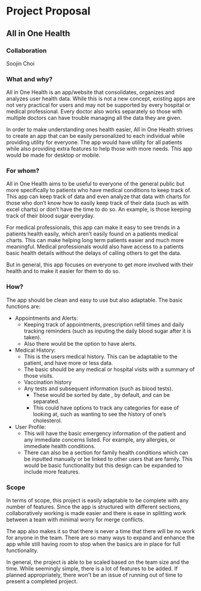 # Project Proposal

## All in One Health

### Collaboration
Soojin Choi

### What and why?
All in One Health is an app/website that consolidates, organizes and analyzes user health data. While this is not a new concept, existing apps are not very practical for users and may not be supported by every hospital or medical professional. Every doctor also works separately so those with multiple doctors can have trouble managing all the data they are given. 

In order to make understanding ones health easier, All in One Health strives to create an app that can be easily personalized to each individual while providing utility for everyone. The app would have utility for all patients while also providing extra features to help those with more needs.
This app would be made for desktop or mobile. 

### For whom?
All in One Health aims to be useful to everyone of the general public but more specifically to patients who have medical conditions to keep track of. This app can keep track of data and even analyze that data with charts for those who don’t know how to easily keep track of their data (such as with excel charts) or don’t have the time to do so. An example, is those keeping track of their blood sugar everyday.

For medical professionals, this app can make it easy to see trends in a patients health easily, which aren’t easily found on a patients medical charts. This can make helping long term patients easier and much more meaningful.  Medical professionals would also have access to a patients basic health details without the delays of calling others to get the data.

But in general, this app focuses on everyone to get more involved with their health and to make it easier for them to do so. 

### How?
The app should be clean and easy to use but also adaptable. 
The basic functions are:
- Appointments and Alerts:
  - Keeping track of appointments, prescription refill times and daily tracking reminders (such as inputing the daily blood sugar after it is taken). 
  - Also there would be the option to have alerts. 
- Medical History:  
  - This is the users medical history. This can be adaptable to the patient, and have more or less data. 
  - The basic should be any medical or hospital visits with a summary of those visits.
  - Vaccination history 
  - Any tests and subsequent information (such as blood tests). 
    - These would be sorted by date , by default, and can be separated. 
    - This could have options to track any categories for ease of looking at, such as wanting to see the history of one’s cholesterol.  
- User Profile:
  - This will have the basic emergency information of the patient and any immediate concerns listed. For example, any allergies, or immediate health conditions.
  - There can also be a section for family health conditions which can be inputted manually or be linked to other users that are family. 
This would be basic functionality but this design can be expanded to include more features. 

### Scope
In terms of scope, this project is easily adaptable to be complete with any number of features. 
Since the app is structured with different sections, collaboratively working is made easier and there is ease in splitting work between a team with minimal worry for merge conflicts. 

The app also makes it so that there is never a time that there will be no work for anyone in the team. There are so many ways to expand and enhance the app while still having room to stop when the basics are in place for full functionality. 

In general, the project is able to be scaled based on the team size and the time. While seemingly simple, there is a lot of features to be added. If planned appropriately, there won't be an issue of running out of time to present a completed project. 

